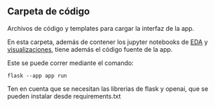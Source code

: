 ## Carpeta de código

Archivos de código y templates para cargar la interfaz de la app. 

En esta carpeta, además de contener los jupyter notebooks de [EDA](EDA_precipitacion_Mexico.ipynb) y [visualizaciones](Altair_visualization.ipynb), tiene además el código fuente de la app.

Este se puede correr mediante el comando:

    flask --app app run

Ten en cuenta que se necesitan las librerias de flask y openai, que se pueden instalar desde requirements.txt
